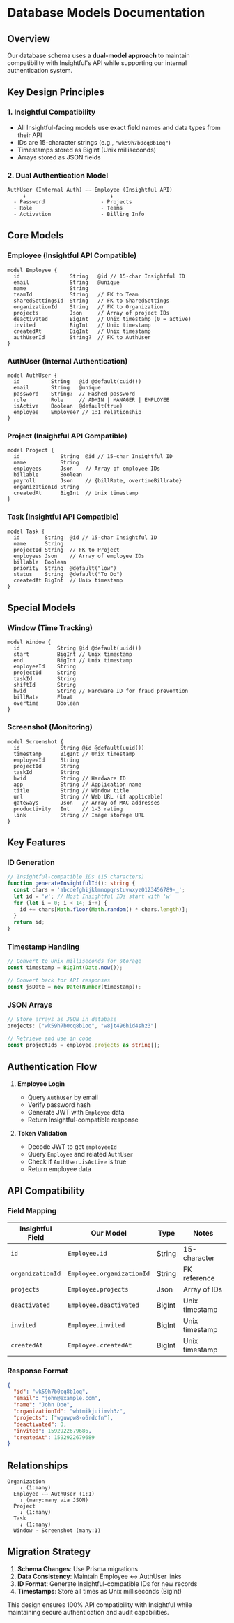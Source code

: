 # Database Models Documentation

## Overview

Our database schema uses a **dual-model approach** to maintain compatibility with Insightful's API while supporting our internal authentication system.

## Key Design Principles

### 1. **Insightful Compatibility**
- All Insightful-facing models use exact field names and data types from their API
- IDs are 15-character strings (e.g., `"wk59h7b0cq8b1oq"`)
- Timestamps stored as BigInt (Unix milliseconds)
- Arrays stored as JSON fields

### 2. **Dual Authentication Model**
```
AuthUser (Internal Auth) ←→ Employee (Insightful API)
     ↓                           ↓
  - Password                  - Projects
  - Role                      - Teams
  - Activation                - Billing Info
```

## Core Models

### **Employee** (Insightful API Compatible)
```prisma
model Employee {
  id                String   @id // 15-char Insightful ID
  email             String   @unique
  name              String
  teamId            String   // FK to Team
  sharedSettingsId  String   // FK to SharedSettings
  organizationId    String   // FK to Organization
  projects          Json     // Array of project IDs
  deactivated       BigInt   // Unix timestamp (0 = active)
  invited           BigInt   // Unix timestamp
  createdAt         BigInt   // Unix timestamp
  authUserId        String?  // FK to AuthUser
}
```

### **AuthUser** (Internal Authentication)
```prisma
model AuthUser {
  id          String   @id @default(cuid())
  email       String   @unique
  password    String?  // Hashed password
  role        Role     // ADMIN | MANAGER | EMPLOYEE
  isActive    Boolean  @default(true)
  employee    Employee? // 1:1 relationship
}
```

### **Project** (Insightful API Compatible)
```prisma
model Project {
  id             String  @id // 15-char Insightful ID
  name           String
  employees      Json    // Array of employee IDs
  billable       Boolean
  payroll        Json    // {billRate, overtimeBillrate}
  organizationId String
  createdAt      BigInt  // Unix timestamp
}
```

### **Task** (Insightful API Compatible)
```prisma
model Task {
  id        String  @id // 15-char Insightful ID
  name      String
  projectId String  // FK to Project
  employees Json    // Array of employee IDs
  billable  Boolean
  priority  String  @default("low")
  status    String  @default("To Do")
  createdAt BigInt  // Unix timestamp
}
```

## Special Models

### **Window** (Time Tracking)
```prisma
model Window {
  id            String @id @default(uuid())
  start         BigInt // Unix timestamp
  end           BigInt // Unix timestamp
  employeeId    String
  projectId     String
  taskId        String
  shiftId       String
  hwid          String // Hardware ID for fraud prevention
  billRate      Float
  overtime      Boolean
}
```

### **Screenshot** (Monitoring)
```prisma
model Screenshot {
  id             String @id @default(uuid())
  timestamp      BigInt // Unix timestamp
  employeeId     String
  projectId      String
  taskId         String
  hwid           String // Hardware ID
  app            String // Application name
  title          String // Window title
  url            String // Web URL (if applicable)
  gateways       Json   // Array of MAC addresses
  productivity   Int    // 1-3 rating
  link           String // Image storage URL
}
```

## Key Features

### **ID Generation**
```typescript
// Insightful-compatible IDs (15 characters)
function generateInsightfulId(): string {
  const chars = 'abcdefghijklmnopqrstuvwxyz0123456789-_';
  let id = 'w'; // Most Insightful IDs start with 'w'
  for (let i = 0; i < 14; i++) {
    id += chars[Math.floor(Math.random() * chars.length)];
  }
  return id;
}
```

### **Timestamp Handling**
```typescript
// Convert to Unix milliseconds for storage
const timestamp = BigInt(Date.now());

// Convert back for API responses
const jsDate = new Date(Number(timestamp));
```

### **JSON Arrays**
```typescript
// Store arrays as JSON in database
projects: ["wk59h7b0cq8b1oq", "w8jt496hid4shz3"]

// Retrieve and use in code
const projectIds = employee.projects as string[];
```

## Authentication Flow

1. **Employee Login**
   - Query `AuthUser` by email
   - Verify password hash
   - Generate JWT with `Employee` data
   - Return Insightful-compatible response

2. **Token Validation**
   - Decode JWT to get `employeeId`
   - Query `Employee` and related `AuthUser`
   - Check if `AuthUser.isActive` is true
   - Return employee data

## API Compatibility

### **Field Mapping**
| Insightful Field | Our Model | Type | Notes |
|------------------|-----------|------|-------|
| `id` | `Employee.id` | String | 15-character |
| `organizationId` | `Employee.organizationId` | String | FK reference |
| `projects` | `Employee.projects` | Json | Array of IDs |
| `deactivated` | `Employee.deactivated` | BigInt | Unix timestamp |
| `invited` | `Employee.invited` | BigInt | Unix timestamp |
| `createdAt` | `Employee.createdAt` | BigInt | Unix timestamp |

### **Response Format**
```json
{
  "id": "wk59h7b0cq8b1oq",
  "email": "john@example.com",
  "name": "John Doe",
  "organizationId": "wbtmikjuiimvh3z",
  "projects": ["wguwpw8-o6rdcfn"],
  "deactivated": 0,
  "invited": 1592922679686,
  "createdAt": 1592922679689
}
```

## Relationships

```
Organization
    ↓ (1:many)
  Employee ←→ AuthUser (1:1)
    ↓ (many:many via JSON)
  Project
    ↓ (1:many)
  Task
    ↓ (1:many)
  Window → Screenshot (many:1)
```

## Migration Strategy

1. **Schema Changes**: Use Prisma migrations
2. **Data Consistency**: Maintain Employee ↔ AuthUser links
3. **ID Format**: Generate Insightful-compatible IDs for new records
4. **Timestamps**: Store all times as Unix milliseconds (BigInt)

This design ensures 100% API compatibility with Insightful while maintaining secure authentication and audit capabilities.
